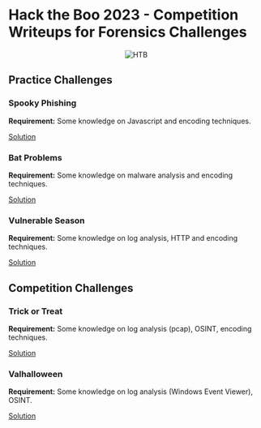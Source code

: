 # Hack the Boo 2023 - Competition Writeups for Forensics Challenges

<p align='center'>
  <img src='hacktheboo2023-ctf/images/htb.jpg' alt="HTB">
</p>

## Practice Challenges
### Spooky Phishing

**Requirement:** Some knowledge on Javascript and encoding techniques.

[Solution](Spooky%20Phishing)

### Bat Problems

**Requirement:** Some knowledge on malware analysis and encoding techniques.

[Solution](Bat%20Problems)

### Vulnerable Season

**Requirement:** Some knowledge on log analysis, HTTP and encoding techniques.

[Solution](Vulnerable%20Season)

## Competition Challenges 
### Trick or Treat

**Requirement:** Some knowledge on log analysis (pcap), OSINT, encoding techniques.

[Solution](Trick%20or%20Treat)

### Valhalloween

**Requirement:** Some knowledge on log analysis (Windows Event Viewer), OSINT.

[Solution](Valhalloween)
